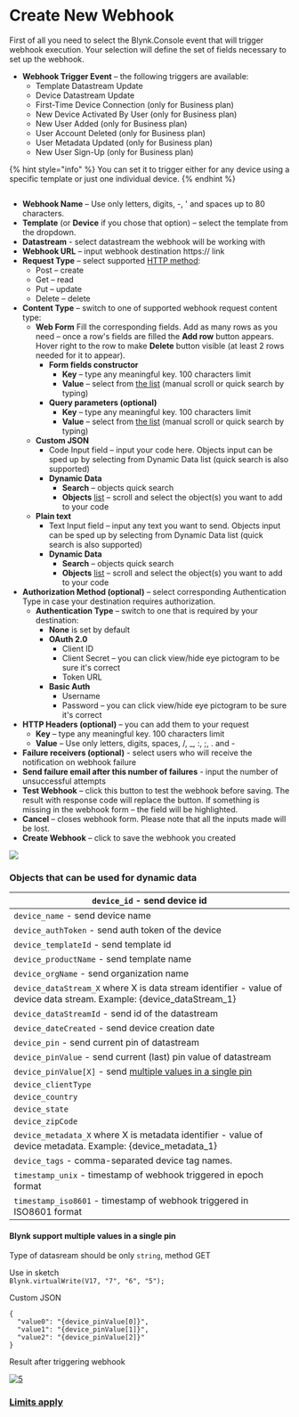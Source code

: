 # Create New Webhook

First of all you need to select the Blynk.Console event that will trigger webhook execution. Your selection will define the set of fields necessary to set up the webhook.

* **Webhook Trigger Event** – the following triggers are available:
  * Template Datastream Update
  * Device Datastream Update
  * First-Time Device Connection (only for Business plan)
  * New Device Activated By User (only for Business plan)
  * New User Added (only for Business plan)
  * User Account Deleted (only for Business plan)
  * User Metadata Updated (only for Business plan)
  * New User Sign-Up (only for Business plan)

{% hint style="info" %}
You can set it to trigger either for any device using a specific template or just one individual device.
{% endhint %}

<figure><img src="../../../.gitbook/assets/output-onlinegiftools.gif" alt=""><figcaption></figcaption></figure>

* **Webhook Name** – Use only letters, digits, -, ' and spaces up to 80 characters.&#x20;
* **Template** (or **Device** if you chose that option) – select the template from the dropdown.
* **Datastream** - select datastream the webhook will be working with
* **Webhook URL** – input webhook destination https:// link &#x20;
* **Request Type** – select supported [HTTP method](https://www.restapitutorial.com/lessons/httpmethods.html):
  * Post – create
  * Get – read
  * Put – update
  * Delete – delete&#x20;
* **Content Type** – switch to one of supported webhook request content type:&#x20;
  * **Web Form**  Fill the corresponding fields. Add as many rows as you need – once a row's fields are filled the **Add row** button appears. Hover right to the row to make **Delete** button visible (at least 2 rows needed for it to appear).
    * **Form fields constructor**
      * **Key** – type any meaningful key. 100 characters limit
      * **Value** – select from [the list](create-new-webhook.md#objects-that-can-be-used-for-dynamic-data) (manual scroll or quick search by typing)
    * **Query parameters (optional)**
      * **Key** – type any meaningful key. 100 characters limit
      * **Value** – select from [the list](create-new-webhook.md#objects-that-can-be-used-for-dynamic-data) (manual scroll or quick search by typing)&#x20;
  * **Custom JSON**
    * Code Input field – input your code here. Objects input can be sped up by selecting from Dynamic Data list (quick search is also supported)
    * **Dynamic Data**
      * **Search** – objects quick search&#x20;
      * **Objects** [list](create-new-webhook.md#objects-that-can-be-used-for-dynamic-data) – scroll and select the object(s) you want to add to your code
  * **Plain text**
    * Text Input field – input any text you want to send.  Objects input can be sped up by selecting from Dynamic Data list (quick search is also supported)
    * **Dynamic Data**
      * **Search** – objects quick search&#x20;
      * **Objects** [list](create-new-webhook.md#objects-that-can-be-used-for-dynamic-data) – scroll and select the object(s) you want to add to your code
* **Authorization Method (optional)** – select corresponding Authentication Type in case your destination requires authorization.
  * **Authentication Type** – switch to one that is required by your destination:
    * **None** is set by default
    * **OAuth 2.0**
      * Client ID&#x20;
      * Client Secret – you can click view/hide eye pictogram to be sure it's correct
      * Token URL
    * **Basic Auth**
      * Username
      * Password – you can click view/hide eye pictogram to be sure it's correct
* **HTTP Headers (optional)** – you can add them to your request
  * **Key** – type any meaningful key. 100 characters limit
  * **Value** – Use only letters, digits, spaces, /, \_, :, ;, . and -&#x20;
* **Failure receivers (optional)** - select users who will receive the notification on webhook failure
* **Send failure email after this number of failures** - input the number of unsuccessful attempts
* **Test Webhook** – click this button to test the webhook before saving. The result with response code will replace the button. If something is missing in the webhook form – the field will be highlighted.
* **Cancel** – closes webhook form. Please note that all the inputs made will be lost.
* **Create Webhook** – click to save the webhook you created

![](../../../.gitbook/assets/test-webhook.gif)

### Objects that can be used for dynamic data

| `device_id` - send device id                                                                                                       |
| ---------------------------------------------------------------------------------------------------------------------------------- |
| `device_name` - send device name                                                                                                   |
| `device_authToken` - send auth token of the device                                                                                 |
| `device_templateId` - send template id                                                                                             |
| `device_productName` - send template name                                                                                          |
| `device_orgName` - send organization name                                                                                          |
| `device_dataStream_X` where X is data stream identifier - value of device data stream. Example: {device\_dataStream\_1}            |
| `device_dataStreamId` - send id of the datastream                                                                                  |
| `device_dateCreated` - send device creation date                                                                                   |
| `device_pin` - send current pin of datastream                                                                                      |
| `device_pinValue` - send current (last) pin value of datastream                                                                    |
| `device_pinValue[X]` - send [multiple values in a single pin](create-new-webhook.md#blynk-support-multiple-values-in-a-single-pin) |
| `device_clientType`                                                                                                                |
| `device_country`                                                                                                                   |
| `device_state`                                                                                                                     |
| `device_zipCode`                                                                                                                   |
| `device_metadata_X` where X is metadata identifier - value of device metadata. Example: {device\_metadata\_1}                      |
| `device_tags` - comma-separated device tag names.                                                                                  |
| `timestamp_unix` - timestamp of webhook triggered in epoch format                                                                  |
| `timestamp_iso8601` - timestamp of webhook triggered in ISO8601 format                                                             |

#### **Blynk support multiple values in a single pin**

Type of datasream should be only `string`, method GET

Use in sketch\
`Blynk.virtualWrite(V17, "7", "6", "5");`

Custom JSON

```
{
  "value0": "{device_pinValue[0]}",
  "value1": "{device_pinValue[1]}",
  "value2": "{device_pinValue[2]}"
}
```

Result after triggering webhook

[![5](https://user-images.githubusercontent.com/110888025/213689851-3761ed18-aa91-4790-a275-03d056a74e52.jpg)](https://user-images.githubusercontent.com/110888025/213689851-3761ed18-aa91-4790-a275-03d056a74e52.jpg)

### [Limits apply](../../limits.md#webhooks-limits)
